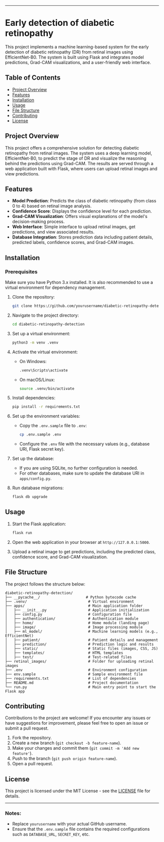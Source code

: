 
---

# Early detection of diabetic retinopathy

This project implements a machine learning-based system for the early detection of diabetic retinopathy (DR) from retinal images using EfficientNet-B0. The system is built using Flask and integrates model predictions, Grad-CAM visualizations, and a user-friendly web interface.

## Table of Contents
- [Project Overview](#project-overview)
- [Features](#features)
- [Installation](#installation)
- [Usage](#usage)
- [File Structure](#file-structure)
- [Contributing](#contributing)
- [License](#license)

## Project Overview

This project offers a comprehensive solution for detecting diabetic retinopathy from retinal images. The system uses a deep learning model, EfficientNet-B0, to predict the stage of DR and visualize the reasoning behind the predictions using Grad-CAM. The results are served through a web application built with Flask, where users can upload retinal images and view predictions.

## Features

- **Model Prediction**: Predicts the class of diabetic retinopathy (from class 0 to 4) based on retinal image analysis.
- **Confidence Score**: Displays the confidence level for each prediction.
- **Grad-CAM Visualization**: Offers visual explanations of the model's decision-making process.
- **Web Interface**: Simple interface to upload retinal images, get predictions, and view associated results.
- **Database Integration**: Stores prediction data including patient details, predicted labels, confidence scores, and Grad-CAM images.

## Installation

### Prerequisites

Make sure you have Python 3.x installed. It is also recommended to use a virtual environment for dependency management.

1. Clone the repository:
   ```bash
   git clone https://github.com/yourusername/diabetic-retinopathy-detection.git
   ```

2. Navigate to the project directory:
   ```bash
   cd diabetic-retinopathy-detection
   ```

3. Set up a virtual environment:
   ```bash
   python3 -m venv .venv
   ```

4. Activate the virtual environment:
   - On Windows:
     ```bash
     .venv\Scripts\activate
     ```
   - On macOS/Linux:
     ```bash
     source .venv/bin/activate
     ```

5. Install dependencies:
   ```bash
   pip install -r requirements.txt
   ```

6. Set up the environment variables:
   - Copy the `.env.sample` file to `.env`:
     ```bash
     cp .env.sample .env
     ```
   - Configure the `.env` file with the necessary values (e.g., database URI, Flask secret key).

7. Set up the database:
   - If you are using SQLite, no further configuration is needed.
   - For other databases, make sure to update the database URI in `apps/config.py`.

8. Run database migrations:
   ```bash
   flask db upgrade
   ```

## Usage

1. Start the Flask application:
   ```bash
   flask run
   ```

2. Open the web application in your browser at `http://127.0.0.1:5000`.

3. Upload a retinal image to get predictions, including the predicted class, confidence score, and Grad-CAM visualization.

## File Structure

The project follows the structure below:

```
diabetic-retinopathy-detection/
├── __pycache__/                     # Python bytecode cache
├── .venv/                            # Virtual environment
├── apps/                             # Main application folder
│   ├── __init__.py                   # Application initialization
│   ├── config.py                     # Configuration file
│   ├── authentication/               # Authentication module
│   ├── home/                         # Home module (landing page)
│   ├── image/                        # Image processing module
│   ├── ml_model/                     # Machine learning models (e.g., EfficientNet)
│   ├── patient/                      # Patient details and management
│   ├── prediction/                   # Prediction logic and results
│   ├── static/                       # Static files (images, CSS, JS)
│   ├── templates/                    # HTML templates
│   ├── test/                         # Test-related files
├── retinal_images/                   # Folder for uploading retinal images
├── .env                              # Environment configuration
├── env.sample                        # Sample environment file
├── requirements.txt                  # List of dependencies
├── README.md                         # Project documentation
└── run.py                            # Main entry point to start the Flask app
```

## Contributing

Contributions to the project are welcome! If you encounter any issues or have suggestions for improvement, please feel free to open an issue or submit a pull request.

1. Fork the repository.
2. Create a new branch (`git checkout -b feature-name`).
3. Make your changes and commit them (`git commit -m 'Add new feature'`).
4. Push to the branch (`git push origin feature-name`).
5. Open a pull request.

## License

This project is licensed under the MIT License - see the [LICENSE](LICENSE) file for details.

---

### Notes:
- Replace `yourusername` with your actual GitHub username.
- Ensure that the `.env.sample` file contains the required configurations such as `DATABASE_URL`, `SECRET_KEY`, etc.
